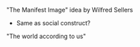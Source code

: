 "The Manifest Image" idea by Wilfred Sellers
- Same as social construct?

"The world according to us"

